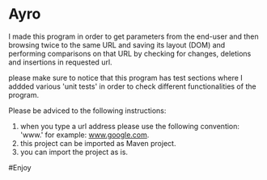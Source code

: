 # Ayro

I made this program in order to get parameters from the end-user and then browsing twice to the same URL and saving its layout (DOM) and performing comparisons on that URL by checking for changes, deletions and insertions in requested url.

please make sure to notice that this program has test sections where I addded various 'unit tests' in order to check different functionalities of the program.

Please be adviced to the following instructions:

1. when you type a url address please use the following convention: 'www.<URL>' for example: www.google.com.
2. this project can be imported as Maven project. 
3. you can import the project as is. 
  
#Enjoy
